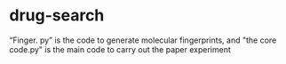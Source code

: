 # drug-search
“Finger. py” is the code to generate molecular fingerprints, and "the core code.py" is the main code to carry out the paper experiment
